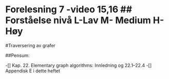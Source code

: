 # Forelesning 7 -video 15,16  ## Forståelse nivå L-Lav M- Medium H- Høy
#Traversering av grafer

##Pensum:

-[] Kap. 22. Elementary graph algorithms: Innledning og 22.1–22.4
-[] Appendisk E i dette heftet